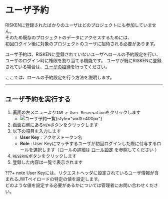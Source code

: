 # ユーザ予約

RISKENに登録されたばかりのユーザはどのプロジェクトにも参加していません。  
そのため既存のプロジェクトのデータにアクセスするためには、  
初回ログイン後に対象のプロジェクトのユーザに招待される必要があります。

ユーザ予約は、RISKENに登録されていないユーザへロールの予約設定を行い、ユーザのログイン時に権限を割り当てる機能です。
ユーザが既にRISKENに登録されている場合は、[ユーザの招待](/risken/user/#_2)を行ってください。

ここでは、ロールの予約設定を行う方法を説明します。

---

## ユーザ予約を実行する

1. 画面の左メニューより`IAM > User Reservation`をクリックします
    - ![ユーザ予約一覧](/img/risken/user_reservation.png){style="width:400px"}
2. 画面右側にある`NEW`ボタンをクリックします
3. 以下の項目を入力します
    - **User Key** : アクセストークン名
    - **Role** : User Keyにマッチするユーザが初回ログインした際に付与するロールを選択します（ロールの詳細は [ロール設定](/risken/user/#_4) を参照してください ）
4. `RESERVE`ボタンをクリックします
5. 登録した内容は一覧で表示されます

???+ note
    User Keyには、リクエストヘッダに設定されているユーザ情報が含まれるJWTペイロードの特定の値を設定します。  
    どのような値を設定する必要があるかについては管理者にお問い合わせください。

